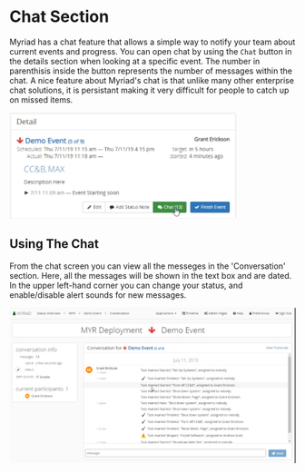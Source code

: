 # Chat Section
Myriad has a chat feature that allows a simple way to notify your team about current events and progress. You can open chat by using the `Chat` button in the details section when looking at a specific event. The number in parenthisis inside the button represents the number of messages within the chat. A nice feature about Myriad's chat is that unlike many other enterprise chat solutions, it is persistant making it very difficult for people to catch up on missed items. 

<img src="Media/Chat-Open.png" width="400">

## Using The Chat
From the chat screen you can view all the messeges in the 'Conversation' section. Here, all the messages will be shown in the text box and are dated. In the upper left-hand corner you can change your status, and enable/disable alert sounds for new messages.  

<img src="Media/Chat-Screen.png">

